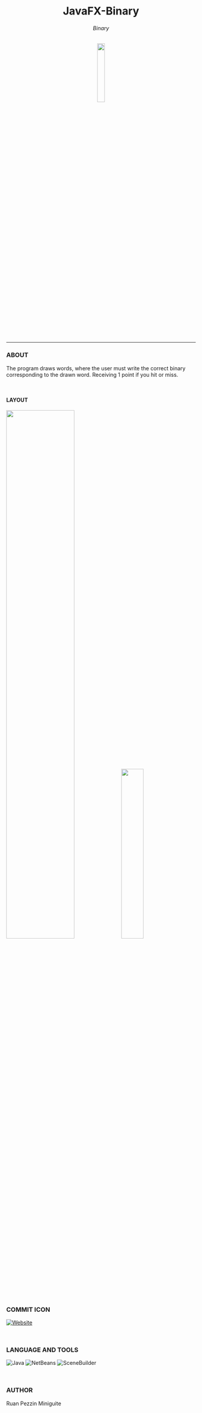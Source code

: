<div align="center">

  # JavaFX-Binary

  ###### Binary

</div>

<div align="center">
  <img src="https://media.discordapp.net/attachments/892092323394125854/892094774784430100/b-512x512.png?width=480&height=480" width="20%">
</div>

---

### ABOUT

The program draws words, where the user must write the correct binary corresponding to the drawn word. Receiving 1 point if you hit or miss.

<br>

#### LAYOUT

<div>

  <img src="https://media.discordapp.net/attachments/892092323394125854/892092678043492433/Binary_telaPrincipal.jpg?width=612&height=480" width=60%>

  <img src="https://media.discordapp.net/attachments/892092323394125854/892092665301196800/Binary_Ascii.jpg?width=356&height=480" width="34%">
</div>

<br>

### COMMIT ICON

[![Website](https://img.shields.io/website?down_color=292929&down_message=404&style=for-the-badge&logo=github&up_color=292929&up_message=GitCommit&url=https%3A%2F%2Fgithub.com%2FRuanMiniguite%2FCommit-Message)](https://github.com/RuanMiniguite/Commit-Message)

<br>

### LANGUAGE AND TOOLS
![Java](http://img.shields.io/badge/-Java-181717?style=flat-square&logo=java&logoColor=ffffff)
![NetBeans](https://img.shields.io/badge/-Netbeans-181717?style=flat-square&logo=ApacheNetBeansIDE&logoColor=ffffff)
![SceneBuilder](http://img.shields.io/badge/-SceneBuilde-181717?style=flat-square&logo=SceneBuilde&logoColor=ffffff)

<br>

###  AUTHOR

Ruan Pezzin Miniguite
